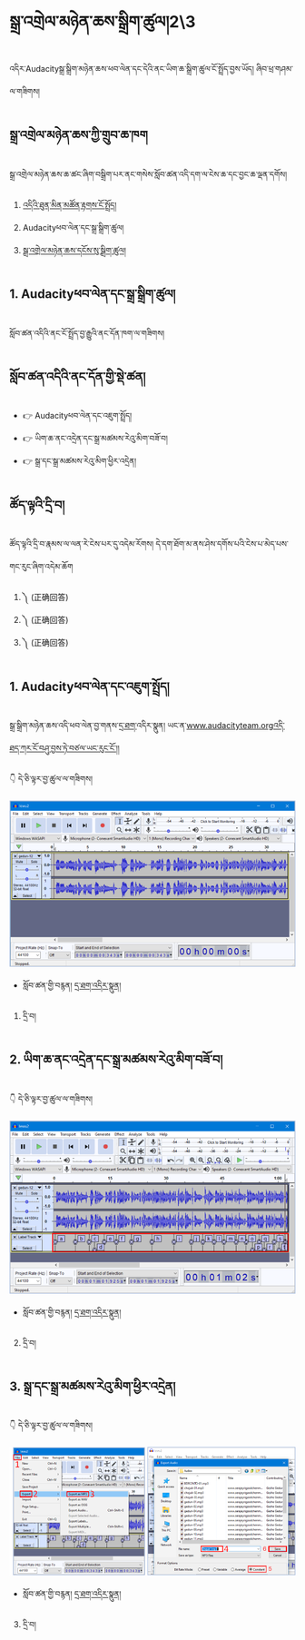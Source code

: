 # སྒྲ་འགྲེལ་མཉེན་ཆས་སྒྲིག་ཚུལ།2\3

འདིར་Audacityསྒྲ་སྒྲིག་མཉེན་ཆས་ཕབ་ལེན་དང་དེའི་ནང་ཡིག་ཆ་སྒྲིག་ཚུལ་ངོ་སྤྲོད་བྱས་ཡོད། ཞིབ་ཕྲ་གཤམ་ལ་གཟིགས།

## སྒྲ་འགྲེལ་མཉེན་ཆས་ཀྱི་གྲུབ་ཆ་ཁག

སྒྲ་འགྲེལ་མཉེན་ཆས་ཆ་ཚང་ཞིག་བསྒྲིག་པར་ནང་གསེས་སློབ་ཚན་འདི་དག་ལ་ངེས་ཆ་དང་བྱང་ཆ་ལྡན་དགོས།

1. [འདིའི་ཐུན་མིན་མཚོན་རྟགས་ངོ་སྤྲོད།](https://github.com/buda-base/budax/blob/master/howtoguides/SAB18/index.md)
2. Audacityཕབ་ལེན་དང་སྒྲ་སྒྲིག་ཚུལ།
3. [སྒྲ་འགྲེལ་མཉེན་ཆས་དངོས་སུ་སྒྲིག་ཚུལ།](https://github.com/buda-base/budax/blob/master/howtoguides/SAB20/index.md)

## 1. Audacityཕབ་ལེན་དང་སྒྲ་སྒྲིག་ཚུལ།

སློབ་ཚན་འདིའི་ནང་ངོ་སྤྲོད་བྱ་རྒྱུའི་ནང་དོན་ཁག་ལ་གཟིགས།

## སློབ་ཚན་འདིའི་ནང་དོན་གྱི་སྡེ་ཚན།

- 👉 Audacityཕབ་ལེན་དང་འཇུག་སྤྲོད།
- 👉 ཡིག་ཆ་ནང་འདྲེན་དང་སྒྲ་མཚམས་རེའུ་མིག་བཟོ་བ།
- 👉 སྒྲ་དང་སྒྲ་མཚམས་རེའུ་མིག་ཕྱིར་འདྲེན།

## ཚོད་ལྟའི་དྲི་བ།

ཚོད་ལྟའི་དྲི་བ་རྣམས་ལ་ལན་རེ་ངེས་པར་དུ་འདེམ་རོགས། དེ་དག་ཐོག་མ་ནས་ཤེས་དགོས་པའི་ངེས་པ་མེད་པས་གང་རུང་ཞིག་འདེམ་ཆོག

1. ༽ (正确回答)
2. ༽ (正确回答)
3. ༽ (正确回答)

## 1. Audacityཕབ་ལེན་དང་འཇུག་སྤྲོད།

སྒྲ་སྒྲིག་མཉེན་ཆས་འདི་ཕབ་ལེན་བྱ་གནས་[དྲ་ཐག་](https://www.audacityteam.org/)འདིར་སྣུན། ཡང་ན་www.audacityteam.orgའདི་ཐད་ཀར་ངོ་བཤུ་བྱས་ཏེ་བཙལ་ཡང་རུང་ངོ་།།

👇 དེ་ཅི་ལྟར་བྱ་ཚུལ་ལ་གཟིགས།

![800](images/000001.png)


- སློབ་ཚན་གྱི་བརྙན། [དྲ་ཐག་འདིར་སྣུན།]()


1. དྲི་བ། 

## 2. ཡིག་ཆ་ནང་འདྲེན་དང་སྒྲ་མཚམས་རེའུ་མིག་བཟོ་བ།

👇 དེ་ཅི་ལྟར་བྱ་ཚུལ་ལ་གཟིགས།

![800](images/000002.png)


- སློབ་ཚན་གྱི་བརྙན། [དྲ་ཐག་འདིར་སྣུན།]()


2. དྲི་བ། 

## 3. སྒྲ་དང་སྒྲ་མཚམས་རེའུ་མིག་ཕྱིར་འདྲེན།

👇 དེ་ཅི་ལྟར་བྱ་ཚུལ་ལ་གཟིགས།

![800](images/000003.png)
 

- སློབ་ཚན་གྱི་བརྙན། [དྲ་ཐག་འདིར་སྣུན།]()


3. དྲི་བ། 